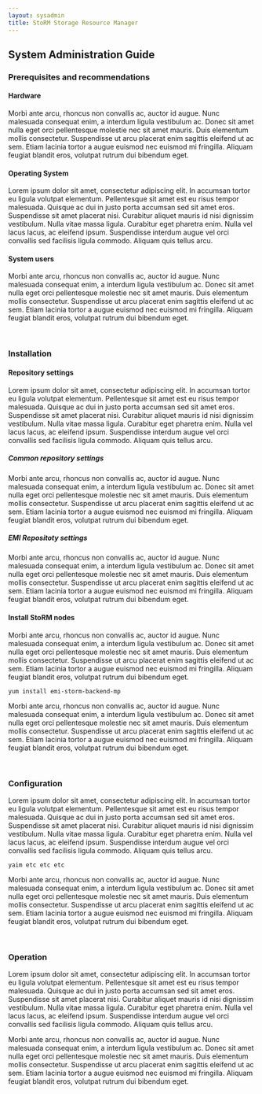 ```yaml
---
layout: sysadmin
title: StoRM Storage Resource Manager
---
```


## System Administration Guide

### Prerequisites and recommendations

#### Hardware

Morbi ante arcu, rhoncus non convallis ac, auctor id augue. Nunc malesuada consequat enim, a interdum ligula vestibulum ac. Donec sit amet nulla eget orci pellentesque molestie nec sit amet mauris. Duis elementum mollis consectetur. Suspendisse ut arcu placerat enim sagittis eleifend ut ac sem. Etiam lacinia tortor a augue euismod nec euismod mi fringilla. Aliquam feugiat blandit eros, volutpat rutrum dui bibendum eget.

#### Operating System

Lorem ipsum dolor sit amet, consectetur adipiscing elit. In accumsan tortor eu ligula volutpat elementum. Pellentesque sit amet est eu risus tempor malesuada. Quisque ac dui in justo porta accumsan sed sit amet eros. Suspendisse sit amet placerat nisi. Curabitur aliquet mauris id nisi dignissim vestibulum. Nulla vitae massa ligula. Curabitur eget pharetra enim. Nulla vel lacus lacus, ac eleifend ipsum. Suspendisse interdum augue vel orci convallis sed facilisis ligula commodo. Aliquam quis tellus arcu.

#### System users

Morbi ante arcu, rhoncus non convallis ac, auctor id augue. Nunc malesuada consequat enim, a interdum ligula vestibulum ac. Donec sit amet nulla eget orci pellentesque molestie nec sit amet mauris. Duis elementum mollis consectetur. Suspendisse ut arcu placerat enim sagittis eleifend ut ac sem. Etiam lacinia tortor a augue euismod nec euismod mi fringilla. Aliquam feugiat blandit eros, volutpat rutrum dui bibendum eget.

<a name="installation">&nbsp;</a>
### Installation

#### Repository settings

Lorem ipsum dolor sit amet, consectetur adipiscing elit. In accumsan tortor eu ligula volutpat elementum. Pellentesque sit amet est eu risus tempor malesuada. Quisque ac dui in justo porta accumsan sed sit amet eros. Suspendisse sit amet placerat nisi. Curabitur aliquet mauris id nisi dignissim vestibulum. Nulla vitae massa ligula. Curabitur eget pharetra enim. Nulla vel lacus lacus, ac eleifend ipsum. Suspendisse interdum augue vel orci convallis sed facilisis ligula commodo. Aliquam quis tellus arcu.

##### Common repository settings

Morbi ante arcu, rhoncus non convallis ac, auctor id augue. Nunc malesuada consequat enim, a interdum ligula vestibulum ac. Donec sit amet nulla eget orci pellentesque molestie nec sit amet mauris. Duis elementum mollis consectetur. Suspendisse ut arcu placerat enim sagittis eleifend ut ac sem. Etiam lacinia tortor a augue euismod nec euismod mi fringilla. Aliquam feugiat blandit eros, volutpat rutrum dui bibendum eget.

##### EMI Repositoty settings

Morbi ante arcu, rhoncus non convallis ac, auctor id augue. Nunc malesuada consequat enim, a interdum ligula vestibulum ac. Donec sit amet nulla eget orci pellentesque molestie nec sit amet mauris. Duis elementum mollis consectetur. Suspendisse ut arcu placerat enim sagittis eleifend ut ac sem. Etiam lacinia tortor a augue euismod nec euismod mi fringilla. Aliquam feugiat blandit eros, volutpat rutrum dui bibendum eget.

#### Install StoRM nodes

Morbi ante arcu, rhoncus non convallis ac, auctor id augue. Nunc malesuada consequat enim, a interdum ligula vestibulum ac. Donec sit amet nulla eget orci pellentesque molestie nec sit amet mauris. Duis elementum mollis consectetur. Suspendisse ut arcu placerat enim sagittis eleifend ut ac sem. Etiam lacinia tortor a augue euismod nec euismod mi fringilla. Aliquam feugiat blandit eros, volutpat rutrum dui bibendum eget.

	yum install emi-storm-backend-mp

Morbi ante arcu, rhoncus non convallis ac, auctor id augue. Nunc malesuada consequat enim, a interdum ligula vestibulum ac. Donec sit amet nulla eget orci pellentesque molestie nec sit amet mauris. Duis elementum mollis consectetur. Suspendisse ut arcu placerat enim sagittis eleifend ut ac sem. Etiam lacinia tortor a augue euismod nec euismod mi fringilla. Aliquam feugiat blandit eros, volutpat rutrum dui bibendum eget.


<a name="configuration">&nbsp;</a>
### Configuration

Lorem ipsum dolor sit amet, consectetur adipiscing elit. In accumsan tortor eu ligula volutpat elementum. Pellentesque sit amet est eu risus tempor malesuada. Quisque ac dui in justo porta accumsan sed sit amet eros. Suspendisse sit amet placerat nisi. Curabitur aliquet mauris id nisi dignissim vestibulum. Nulla vitae massa ligula. Curabitur eget pharetra enim. Nulla vel lacus lacus, ac eleifend ipsum. Suspendisse interdum augue vel orci convallis sed facilisis ligula commodo. Aliquam quis tellus arcu.

	yaim etc etc etc

Morbi ante arcu, rhoncus non convallis ac, auctor id augue. Nunc malesuada consequat enim, a interdum ligula vestibulum ac. Donec sit amet nulla eget orci pellentesque molestie nec sit amet mauris. Duis elementum mollis consectetur. Suspendisse ut arcu placerat enim sagittis eleifend ut ac sem. Etiam lacinia tortor a augue euismod nec euismod mi fringilla. Aliquam feugiat blandit eros, volutpat rutrum dui bibendum eget.

<a name="operation">&nbsp;</a>
### Operation

Lorem ipsum dolor sit amet, consectetur adipiscing elit. In accumsan tortor eu ligula volutpat elementum. Pellentesque sit amet est eu risus tempor malesuada. Quisque ac dui in justo porta accumsan sed sit amet eros. Suspendisse sit amet placerat nisi. Curabitur aliquet mauris id nisi dignissim vestibulum. Nulla vitae massa ligula. Curabitur eget pharetra enim. Nulla vel lacus lacus, ac eleifend ipsum. Suspendisse interdum augue vel orci convallis sed facilisis ligula commodo. Aliquam quis tellus arcu.

Morbi ante arcu, rhoncus non convallis ac, auctor id augue. Nunc malesuada consequat enim, a interdum ligula vestibulum ac. Donec sit amet nulla eget orci pellentesque molestie nec sit amet mauris. Duis elementum mollis consectetur. Suspendisse ut arcu placerat enim sagittis eleifend ut ac sem. Etiam lacinia tortor a augue euismod nec euismod mi fringilla. Aliquam feugiat blandit eros, volutpat rutrum dui bibendum eget.

